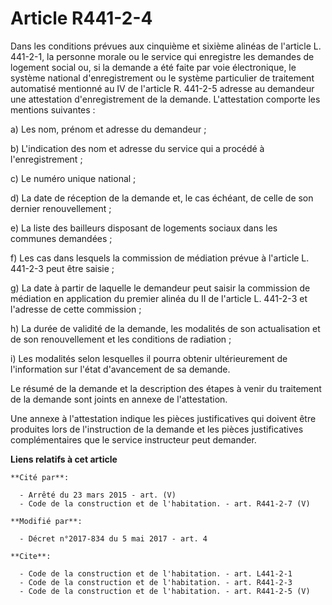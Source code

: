 # Article R441-2-4

Dans les conditions prévues aux cinquième et sixième alinéas de l'article L. 441-2-1, la personne morale ou le service qui
enregistre les demandes de logement social ou, si la demande a été faite par voie électronique, le système national
d'enregistrement ou le système particulier de traitement automatisé mentionné au IV de l'article R. 441-2-5 adresse au
demandeur une attestation d'enregistrement de la demande. L'attestation comporte les mentions suivantes : 

a) Les nom, prénom et adresse du demandeur ; 

b) L'indication des nom et adresse du service qui a procédé à l'enregistrement ; 

c) Le numéro unique national ; 

d) La date de réception de la demande et, le cas échéant, de celle de son dernier renouvellement ; 

e) La liste des bailleurs disposant de logements sociaux dans les communes demandées ; 

f) Les cas dans lesquels la commission de médiation prévue à l'article L. 441-2-3 peut être saisie ; 

g) La date à partir de laquelle le demandeur peut saisir la commission de médiation en application du premier alinéa du II de
l'article L. 441-2-3 et l'adresse de cette commission ; 

h) La durée de validité de la demande, les modalités de son actualisation et de son renouvellement et les conditions de
radiation ; 

i) Les modalités selon lesquelles il pourra obtenir ultérieurement de l'information sur l'état d'avancement de sa demande. 

Le résumé de la demande et la description des étapes à venir du traitement de la demande sont joints en annexe de
l'attestation. 

Une annexe à l'attestation indique les pièces justificatives qui doivent être produites lors de l'instruction de la demande
et les pièces justificatives complémentaires que le service instructeur peut demander.

**Liens relatifs à cet article**

	**Cité par**:

	  - Arrêté du 23 mars 2015 - art. (V)
	  - Code de la construction et de l'habitation. - art. R441-2-7 (V)

	**Modifié par**:

	  - Décret n°2017-834 du 5 mai 2017 - art. 4

	**Cite**:

	  - Code de la construction et de l'habitation. - art. L441-2-1
	  - Code de la construction et de l'habitation. - art. R441-2-3
	  - Code de la construction et de l'habitation. - art. R441-2-5 (V)
